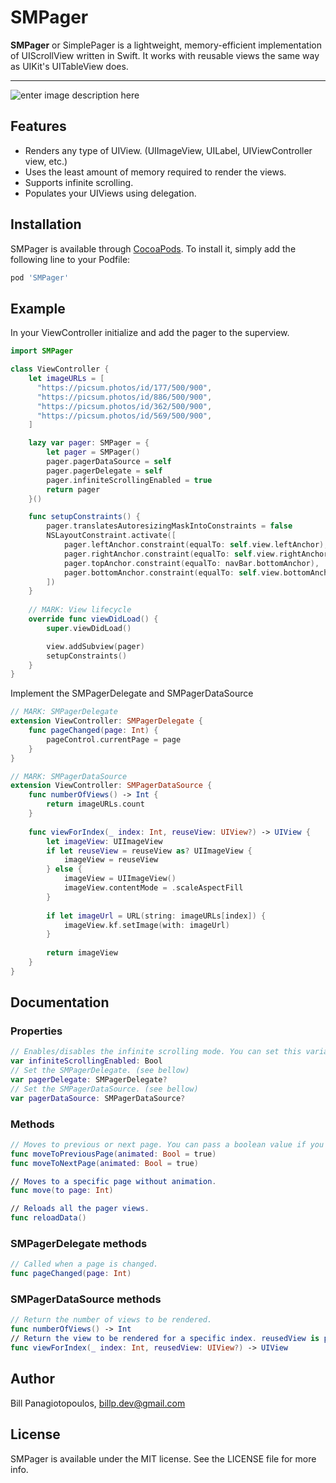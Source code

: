 
# SMPager
**SMPager** or SimplePager is a lightweight, memory-efficient implementation of UIScrollView written in Swift. It works with reusable views the same way as UIKit's  UITableView does.

---
![enter image description here](https://media.giphy.com/media/H7xeUycyRfgphI7sjZ/giphy.gif)
 
 ## Features
 
 - Renders any type of UIView. (UIImageView, UILabel, UIViewController view, etc.)
 - Uses the least amount of memory required to render the views.
 - Supports infinite scrolling.
 - Populates your UIViews using delegation.

 ## Installation
 SMPager is available through [CocoaPods](https://cocoapods.org). To install it, simply add the following line to your Podfile:


 ```ruby
 pod 'SMPager'
 ```

## Example
In your ViewController initialize and add the pager to the superview.
```swift
import SMPager

class ViewController {
    let imageURLs = [
      "https://picsum.photos/id/177/500/900",
      "https://picsum.photos/id/886/500/900",
      "https://picsum.photos/id/362/500/900",
      "https://picsum.photos/id/569/500/900",
    ]

    lazy var pager: SMPager = {
        let pager = SMPager()
        pager.pagerDataSource = self
        pager.pagerDelegate = self
        pager.infiniteScrollingEnabled = true
        return pager
    }()

    func setupConstraints() {
        pager.translatesAutoresizingMaskIntoConstraints = false
        NSLayoutConstraint.activate([
            pager.leftAnchor.constraint(equalTo: self.view.leftAnchor),
            pager.rightAnchor.constraint(equalTo: self.view.rightAnchor),
            pager.topAnchor.constraint(equalTo: navBar.bottomAnchor),
            pager.bottomAnchor.constraint(equalTo: self.view.bottomAnchor)
        ])
    }
    
    // MARK: View lifecycle
    override func viewDidLoad() {
        super.viewDidLoad()

        view.addSubview(pager)
        setupConstraints()
    }
}

```

Implement the SMPagerDelegate and SMPagerDataSource 
```swift
// MARK: SMPagerDelegate
extension ViewController: SMPagerDelegate {
    func pageChanged(page: Int) {
        pageControl.currentPage = page
    }
}

// MARK: SMPagerDataSource
extension ViewController: SMPagerDataSource {
    func numberOfViews() -> Int {
        return imageURLs.count
    }
    
    func viewForIndex(_ index: Int, reuseView: UIView?) -> UIView {
        let imageView: UIImageView
        if let reuseView = reuseView as? UIImageView {
            imageView = reuseView
        } else {
            imageView = UIImageView()
            imageView.contentMode = .scaleAspectFill
        }
        
        if let imageUrl = URL(string: imageURLs[index]) {
            imageView.kf.setImage(with: imageUrl)
        }
        
        return imageView
    }
}
```
## Documentation
### Properties
```swift
// Enables/disables the infinite scrolling mode. You can set this variable anytime without the need to call reloadData(). Default value is false.
var infiniteScrollingEnabled: Bool 
// Set the SMPagerDelegate. (see bellow)
var pagerDelegate: SMPagerDelegate?
// Set the SMPagerDataSource. (see bellow)
var pagerDataSource: SMPagerDataSource?
```
### Methods
```swift
// Moves to previous or next page. You can pass a boolean value if you want the transition between pages to be animated (default value is true).
func moveToPreviousPage(animated: Bool = true)
func moveToNextPage(animated: Bool = true)

// Moves to a specific page without animation.
func move(to page: Int)

// Reloads all the pager views.
func reloadData()
```

### SMPagerDelegate methods

```swift
// Called when a page is changed.
func pageChanged(page: Int)
```
### SMPagerDataSource methods

```swift
// Return the number of views to be rendered.
func numberOfViews() -> Int
// Return the view to be rendered for a specific index. reusedView is passed if it's available.
func viewForIndex(_ index: Int, reusedView: UIView?) -> UIView
```

## Author
Bill Panagiotopoulos, billp.dev@gmail.com

## License
SMPager is available under the MIT license. See the LICENSE file for more info.
